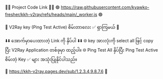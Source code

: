 🔷🔷 Project Code Link 🔷🔷
🟢 https://raw.githubusercontent.com/kyawko-fresher/kkh-v2ray/refs/heads/main/_worker.js 🟢


💠 V2Ray key (Ping Test Active) စိမ်းတာလေး ✅ ရှာကြမယ် 💠

⬇️⬇️  အောက်မှာပေးထားတဲ့ Link ကို နှိပ်ပါ  ⬇️⬇️
🌐 key အားလုံးကို select all ဖြင့် copy ပြီး V2Ray Application တစ်ခုမှာ ထည့်ပါ။
🌐 Ping Test All နှိပ်ပြီး Ping Test Active စိမ်းတဲ့ Key ✅ များ အသုံးပြုနိုင်ပါသည်။


💠 https://kkh-v2ray.pages.dev/sub/1.2.3.4,9.8.7.6 💠
